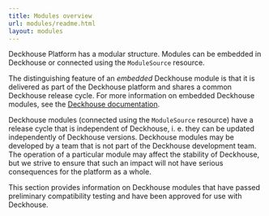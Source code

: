 ```yaml
---
title: Modules overview
url: modules/readme.html
layout: modules
---
```


Deckhouse Platform has a modular structure. Modules can be embedded in Deckhouse or connected using the `ModuleSource` resource.

The distinguishing feature of an _embedded_ Deckhouse module is that it is delivered as part of the Deckhouse platform and shares a common Deckhouse release cycle. For more information on embedded Deckhouse modules, see the [Deckhouse documentation](/documentation/v1/).

Deckhouse modules (connected using the `ModuleSource` resource) have a release cycle that is independent of Deckhouse, i. e. they can be updated independently of Deckhouse versions. Deckhouse modules may be developed by a team that is not part of the Deckhouse development team. The operation of a particular module may affect the stability of Deckhouse, but we strive to ensure that such an impact will not have serious consequences for the platform as a whole.

This section provides information on Deckhouse modules that have passed preliminary compatibility testing and have been approved for use with Deckhouse.
